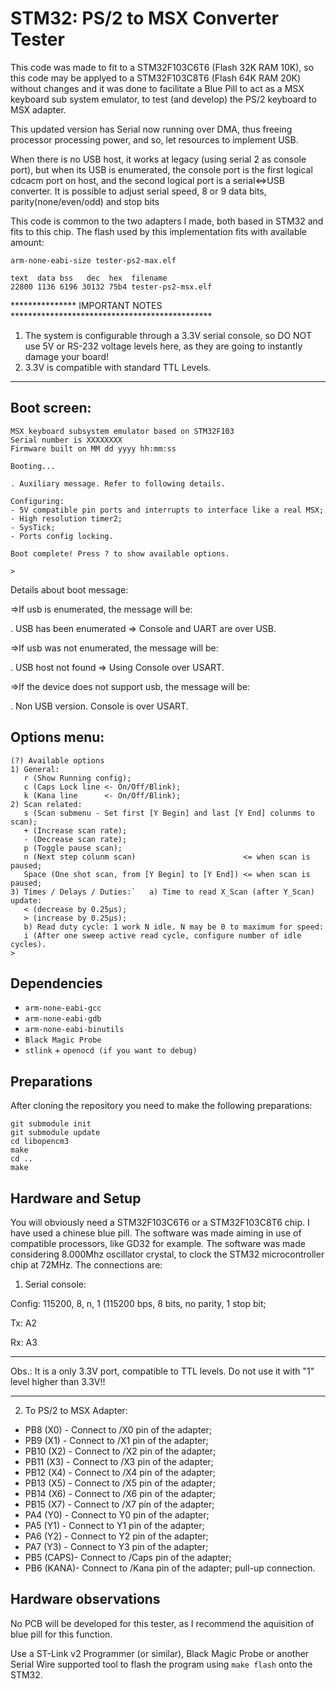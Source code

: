 # STM32: PS/2 to MSX Converter Tester

This code was made to fit to a STM32F103C6T6 (Flash 32K RAM 10K), so this code may be applyed to a STM32F103C8T6 (Flash 64K RAM 20K) without changes and it was done to facilitate a Blue Pill to act as a MSX keyboard sub system emulator, to test (and develop) the PS/2 keyboard to MSX adapter.

This updated version has Serial now running over DMA, thus freeing processor processing power, and so, let resources to implement USB.

When there is no USB host, it works at legacy (using serial 2 as console port), but when its USB is enumerated, the console port is the first logical cdcacm port on host, and the second logical port is a serial<=>USB converter. It is possible to adjust serial speed, 8 or 9 data bits, parity(none/even/odd) and stop bits

This code is common to the two adapters I made, both based in STM32 and fits to this chip. The flash used by this implementation fits with available amount:

 ```
arm-none-eabi-size tester-ps2-max.elf

text  data bss   dec  hex  filename
22800 1136 6196 30132 75b4 tester-ps2-msx.elf
```
 

***************  IMPORTANT NOTES **********************************************
1) The system is configurable through a 3.3V serial console, so DO NOT use 5V or RS-232 voltage levels here, as they are going to instantly damage your board!
2) 3.3V is compatible with standard TTL Levels.
*******************************************************************************


## Boot screen:
```
MSX keyboard subsystem emulator based on STM32F103
Serial number is XXXXXXXX
Firmware built on MM dd yyyy hh:mm:ss

Booting...

. Auxiliary message. Refer to following details.

Configuring:
- 5V compatible pin ports and interrupts to interface like a real MSX;
- High resolution timer2;
- SysTick;
- Ports config locking.

Boot complete! Press ? to show available options.

> 
```


Details about boot message:

=>If usb is enumerated, the message will be:

. USB has been enumerated => Console and UART are over USB.

=>If usb was not enumerated, the message will be:

. USB host not found => Using Console over USART.

=>If the device does not support usb, the message will be:

. Non USB version. Console is over USART.


## Options menu:
```
(?) Available options
1) General:
   r (Show Running config);
   c (Caps Lock line <- On/Off/Blink);
   k (Kana line      <- On/Off/Blink);
2) Scan related:
   s (Scan submenu - Set first [Y Begin] and last [Y End] colunms to scan);
   + (Increase scan rate);
   - (Decrease scan rate);
   p (Toggle pause scan);
   n (Next step colunm scan)                        <= when scan is paused;
   Space (One shot scan, from [Y Begin] to [Y End]) <= when scan is paused;
3) Times / Delays / Duties:`   a) Time to read X_Scan (after Y_Scan) update:
   < (decrease by 0.25μs);
   > (increase by 0.25μs);
   b) Read duty cycle: 1 work N idle. N may be 0 to maximum for speed:
   i (After one sweep active read cycle, configure number of idle cycles).
> 
```

## Dependencies

- `arm-none-eabi-gcc`
- `arm-none-eabi-gdb`
- `arm-none-eabi-binutils`
- `Black Magic Probe`
- `stlink` + `openocd (if you want to debug)`

## Preparations

After cloning the repository you need to make the following preparations:

```
git submodule init
git submodule update
cd libopencm3
make
cd ..
make
```

## Hardware and Setup

You will obviously need a STM32F103C6T6 or a STM32F103C8T6 chip. I have used a chinese blue pill. The software was made aiming in use of compatible processors, like GD32 for example. The software was made considering 8.000Mhz oscillator crystal, to clock the STM32 microcontroller chip at 72MHz. The connections are:

1) Serial console:

Config: 115200, 8, n, 1 (115200 bps, 8 bits, no parity, 1 stop bit;

Tx: A2

Rx: A3

*******************************************************************************************************

Obs.: It is a only 3.3V port, compatible to TTL levels. Do not use it with "1" level higher than 3.3V!!

*******************************************************************************************************


2) To PS/2 to MSX Adapter:
- PB8  (X0) - Connect to /X0 pin of the adapter;
- PB9  (X1) - Connect to /X1 pin of the adapter;
- PB10 (X2) - Connect to /X2 pin of the adapter;
- PB11 (X3) - Connect to /X3 pin of the adapter;
- PB12 (X4) - Connect to /X4 pin of the adapter;
- PB13 (X5) - Connect to /X5 pin of the adapter;
- PB14 (X6) - Connect to /X6 pin of the adapter;
- PB15 (X7) - Connect to /X7 pin of the adapter;
- PA4  (Y0) - Connect to Y0 pin of the adapter;
- PA5  (Y1) - Connect to Y1 pin of the adapter;
- PA6  (Y2) - Connect to Y2 pin of the adapter;
- PA7  (Y3) - Connect to Y3 pin of the adapter;
- PB5 (CAPS)- Connect to /Caps pin of the adapter;
- PB6 (KANA)- Connect to /Kana pin of the adapter; pull-up connection.


## Hardware observations

No PCB will be developed for this tester, as I recommend the aquisition of blue pill for this function.

Use a ST-Link v2 Programmer (or similar), Black Magic Probe or another Serial Wire supported tool to flash the program using `make flash` onto the STM32.
